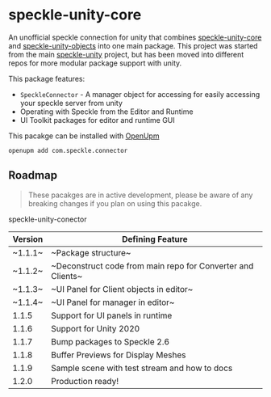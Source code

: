 # speckle-unity-core

An unofficial speckle connection for unity that
combines [speckle-unity-core](https://github.com/sasakiassociates/speckle-unity-core)
and [speckle-unity-objects](https://github.com/sasakiassociates/speckle-unity-objects) into one main package. This
project was started from the main [speckle-unity](https://github.com/specklesystems/speckle-unity) project, but has been
moved into different repos for more modular package support with unity.

This package features:

- `SpeckleConnector` - A manager object for accessing for easily accessing your speckle server from unity
- Operating with Speckle from the Editor and Runtime
- UI Toolkit packages for editor and runtime GUI

This pacakge can be installed with [OpenUpm](https://github.com/openupm/openupm-cli#installation)

`openupm add com.speckle.connector`

## Roadmap

> These pacakges are in active development, please be aware of any breaking changes if you plan on using this pacakge.

speckle-unity-conector

| Version | Defining Feature|
| ------- | -------------------------------------------------------------------------------- |
| ~1.1.1~ | ~Package structure~|
| ~1.1.2~ | ~Deconstruct code from main repo for Converter and Clients~|
| ~1.1.3~ | ~UI Panel for Client objects in editor~|
| ~1.1.4~ | ~UI Panel for manager in editor~|
| 1.1.5 | Support for UI panels in runtime |
| 1.1.6 | Support for Unity 2020 |
| 1.1.7 | Bump packages to Speckle 2.6 |
| 1.1.8 | Buffer Previews for Display Meshes |
| 1.1.9 | Sample scene with test stream and how to docs  |
| 1.2.0 | Production ready! |


